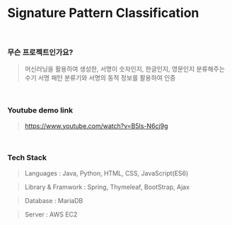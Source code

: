 # Signature Pattern Classification

<br>

### 무슨 프로젝트인가요?

> 머신러닝을 활용하여 생성한, 서명이 숫자인지, 한글인지, 영문인지 분류해주는 수기 서명 패턴 분류기와
> 서명의 동적 정보를 활용하여 인증 
<br>

### Youtube demo link

> https://www.youtube.com/watch?v=B5Is-N6cj9g
<br>

### Tech Stack

> Languages : Java, Python, HTML, CSS, JavaScript(ES6) <br>

> Library & Framwork : Spring, Thymeleaf, BootStrap, Ajax <br>

> Database : MariaDB <br>

> Server : AWS EC2 <br>


